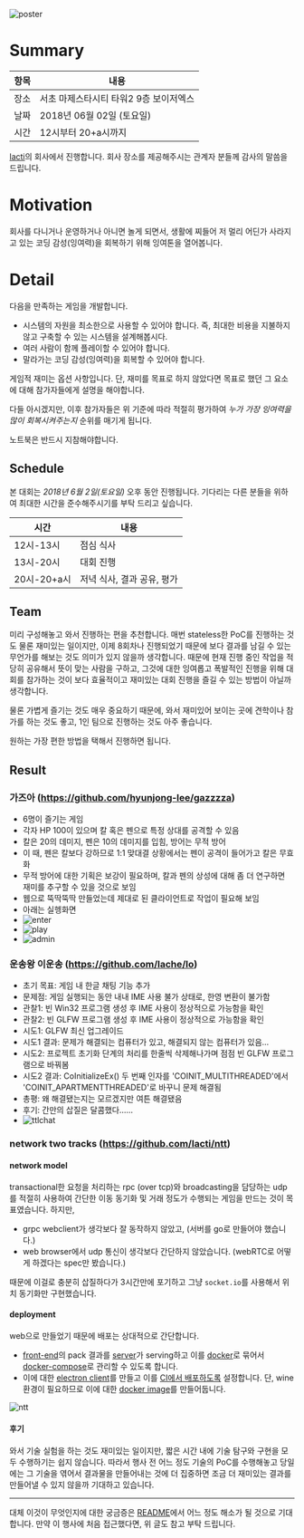![poster](https://github.com/lacti/yyt/blob/master/8/poster.png)

# Summary

| 항목 | 내용 |
| --- | --- |
| 장소 | 서초 마제스타시티 타워2 9층 보이저엑스 |
| 날짜 | 2018년 06월 02일 (토요일) |
| 시간 | 12시부터 20+a시까지 |

[lacti](https://github.com/lacti)의 회사에서 진행합니다. 회사 장소를 제공해주시는 관계자 분들께 감사의 말씀을 드립니다.

# Motivation

회사를 다니거나 운영하거나 아니면 놀게 되면서, 생활에 찌들어 저 멀리 어딘가 사라지고 있는 코딩 감성(잉여력)을 회복하기 위해 잉여톤을 열어봅니다.

# Detail

다음을 만족하는 게임을 개발합니다.

- 시스템의 자원을 최소한으로 사용할 수 있어야 합니다. 즉, 최대한 비용을 지불하지 않고 구축할 수 있는 시스템을 설계해봅시다.
- 여러 사람이 함께 플레이할 수 있어야 합니다.
- 말라가는 코딩 감성(잉여력)을 회복할 수 있어야 합니다.

게임적 재미는 옵션 사항입니다. 단, 재미를 목표로 하지 않았다면 목표로 했던 그 요소에 대해 참가자들에게 설명을 해야합니다.

다들 아시겠지만, 이후 참가자들은 위 기준에 따라 적절히 평가하여 *누가 가장 잉여력을 많이 회복시켜주는지* 순위를 매기게 됩니다.

노트북은 반드시 지참해야합니다.

## Schedule

본 대회는 *2018년 6월 2일(토요일)* 오후 동안 진행됩니다. 기다리는 다른 분들을 위하여 최대한 시간을 준수해주시기를 부탁 드리고 싶습니다.

| 시간 | 내용 |
| --- | --- |
| 12시-13시 | 점심 식사 |
| 13시-20시 | 대회 진행 |
| 20시-20+a시 | 저녁 식사, 결과 공유, 평가 |


## Team

미리 구성해놓고 와서 진행하는 편을 추천합니다. 매번 stateless한 PoC를 진행하는 것도 물론 재미있는 일이지만, 이제 8회차나 진행되었기 때문에 보다 결과를 남길 수 있는 무언가를 해보는 것도 의미가 있지 않을까 생각합니다.
때문에 현재 진행 중인 작업을 적당히 공유해서 뜻이 맞는 사람을 구하고, 그것에 대한 잉여롭고 폭발적인 진행을 위해 대회를 참가하는 것이 보다 효율적이고 재미있는 대회 진행을 즐길 수 있는 방법이 아닐까 생각합니다.

물론 가볍게 즐기는 것도 매우 중요하기 때문에, 와서 재미있어 보이는 곳에 견학이나 참가를 하는 것도 좋고, 1인 팀으로 진행하는 것도 아주 좋습니다.

원하는 가장 편한 방법을 택해서 진행하면 됩니다.

## Result

### 가즈아 (https://github.com/hyunjong-lee/gazzzza)

- 6명이 즐기는 게임
- 각자 HP 100이 있으며 칼 혹은 펜으로 특정 상대를 공격할 수 있음
- 칼은 20의 데미지, 펜은 10의 데미지를 입힘, 방어는 무적 방어
- 이 때, 펜은 칼보다 강하므로 1:1 맞대결 상황에서는 펜이 공격이 들어가고 칼은 무효화
- 무적 방어에 대한 기획은 보강이 필요하며, 칼과 펜의 상성에 대해 좀 더 연구하면 재미를 추구할 수 있을 것으로 보임
- 웹으로 뚝딱뚝딱 만들었는데 제대로 된 클라이언트로 작업이 필요해 보임
- 아래는 실헹화면
- ![enter](https://github.com/lacti/yyt/blob/master/8/images/enter.png)
- ![play](https://github.com/lacti/yyt/blob/master/8/images/play.png)
- ![admin](https://github.com/lacti/yyt/blob/master/8/images/admin.png)

### 운송왕 이운송 (https://github.com/lache/lo)

- 초기 목표: 게임 내 한글 채팅 기능 추가
- 문제점: 게임 실행되는 동안 내내 IME 사용 불가 상태로, 한영 변환이 불가함
- 관찰1: 빈 Win32 프로그램 생성 후 IME 사용이 정상적으로 가능함을 확인
- 관찰2: 빈 GLFW 프로그램 생성 후 IME 사용이 정상적으로 가능함을 확인
- 시도1: GLFW 최신 업그레이드
- 시도1 결과: 문제가 해결되는 컴퓨터가 있고, 해결되지 않는 컴퓨터가 있음...
- 시도2: 프로젝트 초기화 단계의 처리를 한줄씩 삭제해나가며 점점 빈 GLFW 프로그램으로 바꿔봄
- 시도2 결과: CoInitializeEx() 두 번째 인자를 'COINIT_MULTITHREADED'에서 'COINIT_APARTMENTTHREADED'로 바꾸니 문제 해결됨
- 총평: 왜 해결됐는지는 모르겠지만 여튼 해결됐음
- 후기: 간만의 삽질은 달콤했다......
- ![ttlchat](https://github.com/lacti/yyt/blob/master/8/images/ttlchat.png)

### network two tracks (https://github.com/lacti/ntt)

#### network model

transactional한 요청을 처리하는 rpc (over tcp)와 broadcasting을 담당하는 udp를 적절히 사용하여 간단한 이동 동기화 및 거래 정도가 수행되는 게임을 만드는 것이 목표였습니다. 하지만,

- grpc webclient가 생각보다 잘 동작하지 않았고, (서버를 go로 만들어야 했습니다.)
- web browser에서 udp 통신이 생각보다 간단하지 않았습니다. (webRTC로 어떻게 하겠다는 spec만 봤습니다.)

때문에 이걸로 충분히 삽질하다가 3시간만에 포기하고 그냥 `socket.io`를 사용해서 위치 동기화만 구현했습니다.

#### deployment

web으로 만들었기 때문에 배포는 상대적으로 간단합니다.

- [front-end](https://github.com/lacti/ntt/tree/master/web)의 pack 결과를 [server](https://github.com/lacti/ntt/tree/master/server)가 serving하고 이를 [docker](https://github.com/lacti/ntt/blob/master/Dockerfile)로 묶어서 [docker-compose](https://github.com/lacti/ntt/blob/master/docker-compose.yml)로 관리할 수 있도록 합니다.
- 이에 대한 [electron client](https://github.com/lacti/ntt/tree/master/desktop)를 만들고 이를 [CI에서 배포하도록](https://github.com/lacti/ntt/blob/master/.travis.yml) 설정합니다. 단, wine 환경이 필요하므로 이에 대한 [docker image](https://github.com/lacti/docker-node-env)를 만들어둡니다.

![ntt](https://github.com/lacti/yyt/blob/master/8/images/ntt_result.png)

#### 후기

와서 기술 실험을 하는 것도 재미있는 일이지만, 짧은 시간 내에 기술 탐구와 구현을 모두 수행하기는 쉽지 않습니다. 따라서 행사 전 어느 정도 기술의 PoC를 수행해놓고 당일에는 그 기술을 엮어서 결과물을 만들어내는 것에 더 집중하면 조금 더 재미있는 결과를 만들어낼 수 있지 않을까 기대하고 있습니다.

---

대체 이것이 무엇인지에 대한 궁금증은 [README](https://github.com/lacti/yyt/blob/master/README.md)에서 어느 정도 해소가 될 것으로 기대합니다.
만약 이 행사에 처음 접근했다면, 위 글도 참고 부탁 드립니다.
